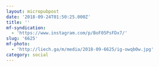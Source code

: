 ```yaml
---
layout: micropubpost
date: '2018-09-24T01:50:25.000Z'
title: ''
mf-syndication:
  - 'https://www.instagram.com/p/BoF05PsFDx7/'
slug: '6625'
mf-photo:
  - 'http://liech.ga/m/media/2018-09-6625/ig-owqb0w.jpg'
category: social
---
```

